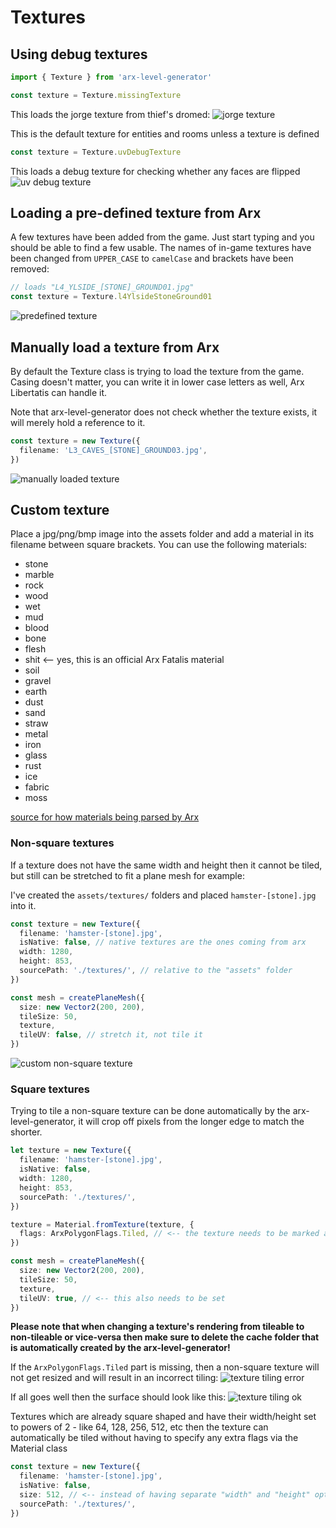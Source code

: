 # Textures

## Using debug textures

```ts
import { Texture } from 'arx-level-generator'

const texture = Texture.missingTexture
```

This loads the jorge texture from thief's dromed:
![jorge texture](img/textures-jorge.jpg?raw=true 'jorge texture')

This is the default texture for entities and rooms unless a texture is defined

```ts
const texture = Texture.uvDebugTexture
```

This loads a debug texture for checking whether any faces are flipped
![uv debug texture](img/textures-uv-debug.jpg?raw=true 'uv debug texture')

## Loading a pre-defined texture from Arx

A few textures have been added from the game. Just start typing and you should be able to find a few usable.
The names of in-game textures have been changed from `UPPER_CASE` to `camelCase` and brackets have been removed:

```ts
// loads "L4_YLSIDE_[STONE]_GROUND01.jpg"
const texture = Texture.l4YlsideStoneGround01
```

![predefined texture](img/textures-predefined.jpg?raw=true 'predefined texture')

## Manually load a texture from Arx

By default the Texture class is trying to load the texture from the game. Casing doesn't matter, you can
write it in lower case letters as well, Arx Libertatis can handle it.

Note that arx-level-generator does not check whether the texture exists, it will merely hold a reference to it.

```ts
const texture = new Texture({
  filename: 'L3_CAVES_[STONE]_GROUND03.jpg',
})
```

![manually loaded texture](img/textures-manual-arx.jpg?raw=true 'manually loaded texture')

## Custom texture

Place a jpg/png/bmp image into the assets folder and add a material in its filename between square brackets.
You can use the following materials:

- stone
- marble
- rock
- wood
- wet
- mud
- blood
- bone
- flesh
- shit <-- yes, this is an official Arx Fatalis material
- soil
- gravel
- earth
- dust
- sand
- straw
- metal
- iron
- glass
- rust
- ice
- fabric
- moss

[source for how materials being parsed by Arx](https://github.com/arx/ArxLibertatis/blob/1.2.1/src/scene/Interactive.cpp#L2337)

### Non-square textures

If a texture does not have the same width and height then it cannot be tiled, but still can be stretched to fit a plane mesh for example:

I've created the `assets/textures/` folders and placed `hamster-[stone].jpg` into it.

```ts
const texture = new Texture({
  filename: 'hamster-[stone].jpg',
  isNative: false, // native textures are the ones coming from arx
  width: 1280,
  height: 853,
  sourcePath: './textures/', // relative to the "assets" folder
})

const mesh = createPlaneMesh({
  size: new Vector2(200, 200),
  tileSize: 50,
  texture,
  tileUV: false, // stretch it, not tile it
})
```

![custom non-square texture](img/textures-custom-non-square.jpg?raw=true 'custom non-square texture')

### Square textures

Trying to tile a non-square texture can be done automatically by the arx-level-generator, it will crop off pixels
from the longer edge to match the shorter.

```ts
let texture = new Texture({
  filename: 'hamster-[stone].jpg',
  isNative: false,
  width: 1280,
  height: 853,
  sourcePath: './textures/',
})

texture = Material.fromTexture(texture, {
  flags: ArxPolygonFlags.Tiled, // <-- the texture needs to be marked as tileable
})

const mesh = createPlaneMesh({
  size: new Vector2(200, 200),
  tileSize: 50,
  texture,
  tileUV: true, // <-- this also needs to be set
})
```

**Please note that when changing a texture's rendering from tileable to non-tileable or vice-versa then make sure
to delete the cache folder that is automatically created by the arx-level-generator!**

If the `ArxPolygonFlags.Tiled` part is missing, then a non-square texture will not get resized and will result in
an incorrect tiling:
![texture tiling error](img/textures-tiled-error.jpg?raw=true 'texture tiling error')

If all goes well then the surface should look like this:
![texture tiling ok](img/textures-tiled-ok.jpg?raw=true 'texture tiling ok')

Textures which are already square shaped and have their width/height set to powers of 2 - like 64, 128, 256, 512, etc
then the texture can automatically be tiled without having to specify any extra flags via the Material class

```ts
const texture = new Texture({
  filename: 'hamster-[stone].jpg',
  isNative: false,
  size: 512, // <-- instead of having separate "width" and "height" options, size can be specified with this single "size" option
  sourcePath: './textures/',
})
```
